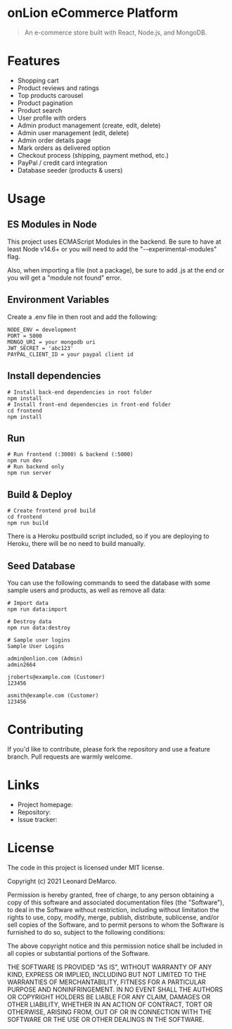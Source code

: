# onLion eCommerce Platform
> An e-commerce store built with React, Node.js, and MongoDB.

# Features
* Shopping cart
* Product reviews and ratings
* Top products carousel
* Product pagination
* Product search
* User profile with orders
* Admin product management (create, edit, delete)
* Admin user management (edit, delete)
* Admin order details page
* Mark orders as delivered option
* Checkout process (shipping, payment method, etc.)
* PayPal / credit card integration
* Database seeder (products & users)

# Usage
## ES Modules in Node
This project uses ECMAScript Modules in the backend. Be sure to have at least Node v14.6+ or you will need to add the "--experimental-modules" flag.

Also, when importing a file (not a package), be sure to add .js at the end or you will get a "module not found" error.

## Environment Variables
Create a .env file in then root and add the following:

```
NODE_ENV = development
PORT = 5000
MONGO_URI = your mongodb uri
JWT_SECRET = 'abc123'
PAYPAL_CLIENT_ID = your paypal client id
```

## Install dependencies
```
# Install back-end dependencies in root folder
npm install
# Install front-end dependencies in front-end folder
cd frontend
npm install
```

## Run
```
# Run frontend (:3000) & backend (:5000)
npm run dev
# Run backend only
npm run server
```

## Build & Deploy
```
# Create frontend prod build
cd frontend
npm run build
```
There is a Heroku postbuild script included, so if you are deploying to Heroku, there will be no need to build manually.

## Seed Database
You can use the following commands to seed the database with some sample users and products, as well as remove all data:
```
# Import data
npm run data:import

# Destroy data
npm run data:destroy
```
```
# Sample user logins
Sample User Logins

admin@onlion.com (Admin)
admin2664

jroberts@example.com (Customer)
123456

asmith@example.com (Customer)
123456
```

# Contributing
If you'd like to contribute, please fork the repository and use a feature branch. Pull requests are warmly welcome.

# Links
* Project homepage:
* Repository: 
* Issue tracker: 

# License
The code in this project is licensed under MIT license.

Copyright (c) 2021 Leonard DeMarco.

Permission is hereby granted, free of charge, to any person obtaining a copy of this software and associated documentation files (the "Software"), to deal in the Software without restriction, including without limitation the rights to use, copy, modify, merge, publish, distribute, sublicense, and/or sell copies of the Software, and to permit persons to whom the Software is furnished to do so, subject to the following conditions:

The above copyright notice and this permission notice shall be included in all copies or substantial portions of the Software.

THE SOFTWARE IS PROVIDED "AS IS", WITHOUT WARRANTY OF ANY KIND, EXPRESS OR IMPLIED, INCLUDING BUT NOT LIMITED TO THE WARRANTIES OF MERCHANTABILITY, FITNESS FOR A PARTICULAR PURPOSE AND NONINFRINGEMENT. IN NO EVENT SHALL THE AUTHORS OR COPYRIGHT HOLDERS BE LIABLE FOR ANY CLAIM, DAMAGES OR OTHER LIABILITY, WHETHER IN AN ACTION OF CONTRACT, TORT OR OTHERWISE, ARISING FROM, OUT OF OR IN CONNECTION WITH THE SOFTWARE OR THE USE OR OTHER DEALINGS IN THE SOFTWARE.
